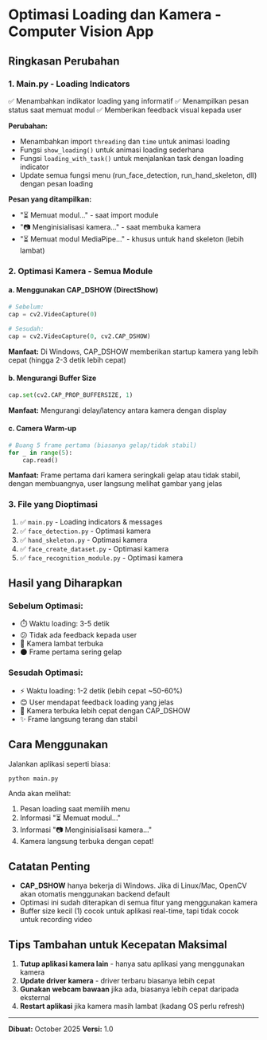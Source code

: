# Optimasi Loading dan Kamera - Computer Vision App

## Ringkasan Perubahan

### 1. **Main.py - Loading Indicators**

✅ Menambahkan indikator loading yang informatif
✅ Menampilkan pesan status saat memuat modul
✅ Memberikan feedback visual kepada user

**Perubahan:**

- Menambahkan import `threading` dan `time` untuk animasi loading
- Fungsi `show_loading()` untuk animasi loading sederhana
- Fungsi `loading_with_task()` untuk menjalankan task dengan loading indicator
- Update semua fungsi menu (run_face_detection, run_hand_skeleton, dll) dengan pesan loading

**Pesan yang ditampilkan:**

- "⏳ Memuat modul..." - saat import module
- "📷 Menginisialisasi kamera..." - saat membuka kamera
- "⏳ Memuat modul MediaPipe..." - khusus untuk hand skeleton (lebih lambat)

### 2. **Optimasi Kamera - Semua Module**

#### a. **Menggunakan CAP_DSHOW (DirectShow)**

```python
# Sebelum:
cap = cv2.VideoCapture(0)

# Sesudah:
cap = cv2.VideoCapture(0, cv2.CAP_DSHOW)
```

**Manfaat:** Di Windows, CAP_DSHOW memberikan startup kamera yang lebih cepat (hingga 2-3 detik lebih cepat)

#### b. **Mengurangi Buffer Size**

```python
cap.set(cv2.CAP_PROP_BUFFERSIZE, 1)
```

**Manfaat:** Mengurangi delay/latency antara kamera dengan display

#### c. **Camera Warm-up**

```python
# Buang 5 frame pertama (biasanya gelap/tidak stabil)
for _ in range(5):
    cap.read()
```

**Manfaat:** Frame pertama dari kamera seringkali gelap atau tidak stabil, dengan membuangnya, user langsung melihat gambar yang jelas

### 3. **File yang Dioptimasi**

1. ✅ `main.py` - Loading indicators & messages
2. ✅ `face_detection.py` - Optimasi kamera
3. ✅ `hand_skeleton.py` - Optimasi kamera
4. ✅ `face_create_dataset.py` - Optimasi kamera
5. ✅ `face_recognition_module.py` - Optimasi kamera

## Hasil yang Diharapkan

### Sebelum Optimasi:

- ⏱️ Waktu loading: 3-5 detik
- 😕 Tidak ada feedback kepada user
- 🐌 Kamera lambat terbuka
- 🌑 Frame pertama sering gelap

### Sesudah Optimasi:

- ⚡ Waktu loading: 1-2 detik (lebih cepat ~50-60%)
- 😊 User mendapat feedback loading yang jelas
- 🚀 Kamera terbuka lebih cepat dengan CAP_DSHOW
- ✨ Frame langsung terang dan stabil

## Cara Menggunakan

Jalankan aplikasi seperti biasa:

```bash
python main.py
```

Anda akan melihat:

1. Pesan loading saat memilih menu
2. Informasi "⏳ Memuat modul..."
3. Informasi "📷 Menginisialisasi kamera..."
4. Kamera langsung terbuka dengan cepat!

## Catatan Penting

- **CAP_DSHOW** hanya bekerja di Windows. Jika di Linux/Mac, OpenCV akan otomatis menggunakan backend default
- Optimasi ini sudah diterapkan di semua fitur yang menggunakan kamera
- Buffer size kecil (1) cocok untuk aplikasi real-time, tapi tidak cocok untuk recording video

## Tips Tambahan untuk Kecepatan Maksimal

1. **Tutup aplikasi kamera lain** - hanya satu aplikasi yang menggunakan kamera
2. **Update driver kamera** - driver terbaru biasanya lebih cepat
3. **Gunakan webcam bawaan** jika ada, biasanya lebih cepat daripada eksternal
4. **Restart aplikasi** jika kamera masih lambat (kadang OS perlu refresh)

---

**Dibuat:** October 2025
**Versi:** 1.0
